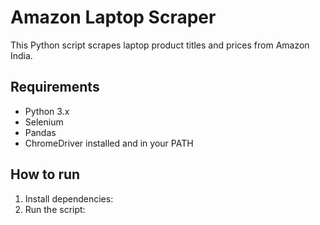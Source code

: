 # Amazon Laptop Scraper

This Python script scrapes laptop product titles and prices from Amazon India.

## Requirements

- Python 3.x
- Selenium
- Pandas
- ChromeDriver installed and in your PATH

## How to run

1. Install dependencies:
2. Run the script:
